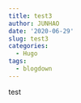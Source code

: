 ```yaml
---
title: test3
author: JUNHAO
date: '2020-06-29'
slug: test3
categories:
  - Hugo
tags:
  - blogdown
---
```

  test